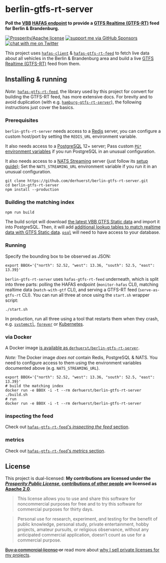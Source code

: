 # berlin-gtfs-rt-server

**Poll the [VBB](https://en.wikipedia.org/wiki/Verkehrsverbund_Berlin-Brandenburg) [HAFAS endpoint](https://github.com/public-transport/vbb-hafas) to provide a [GTFS Realtime (GTFS-RT)](https://gtfs.org/reference/realtime/v2/) feed for Berlin & Brandenburg.**

[![Prosperity/Apache license](https://img.shields.io/static/v1?label=license&message=Prosperity%2FApache&color=0997E8)](#license)
[![support me via GitHub Sponsors](https://img.shields.io/badge/support%20me-donate-fa7664.svg)](https://github.com/sponsors/derhuerst)
[![chat with me on Twitter](https://img.shields.io/badge/chat%20with%20me-on%20Twitter-1da1f2.svg)](https://twitter.com/derhuerst)

This project uses [`hafas-client`](https://github.com/public-transport/hafas-client) & [`hafas-gtfs-rt-feed`](https://github.com/derhuerst/hafas-gtfs-rt-feed) to fetch live data about all vehicles in the Berlin & Brandenburg area and build a live [GTFS Realtime (GTFS-RT)](https://developers.google.com/transit/gtfs-realtime/) feed from them.


## Installing & running

*Note*: [`hafas-gtfs-rt-feed`](https://github.com/derhuerst/hafas-gtfs-rt-feed), the library used by this project for convert for building the GTFS-RT feed, has more extensive docs. For brevity and to avoid duplication (with e.g. [`hamburg-gtfs-rt-server`](https://github.com/derhuerst/hamburg-gtfs-rt-server)), the following instructions just cover the basics.

### Prerequisites

`berlin-gtfs-rt-server` needs access to a [Redis](https://redis.io/) server, you can configure a custom host/port by setting the `REDIS_URL` environment variable.

It also needs access to a [PostgreSQL](https://www.postgresql.org) 12+ server; Pass custom [`PG*` environment variables](https://www.postgresql.org/docs/12/libpq-envars.html) if you run PostgreSQL in an unusual configuration.

It also needs access to a [NATS Streaming](https://docs.nats.io/nats-streaming-concepts/intro) server (just follow its [setup guide](https://docs.nats.io/nats-streaming-server/run)); Set the `NATS_STREAMING_URL` environment variable if you run it in an unusual configuration.

```shell
git clone https://github.com/derhuerst/berlin-gtfs-rt-server.git
cd berlin-gtfs-rt-server
npm install --production
```

### Building the matching index

```shell
npm run build
```

The build script will download [the latest VBB GTFS Static data](https://vbb-gtfs.jannisr.de/latest/) and import it into PostgreSQL. Then, it will add [additional lookup tables to match realtime data with GTFS Static data](https://github.com/derhuerst/match-gtfs-rt-to-gtfs). [`psql`](https://www.postgresql.org/docs/current/app-psql.html) will need to have access to your database.

### Running

Specify the bounding box to be observed as JSON:

```shell
export BBOX='{"north": 52.52, "west": 13.36, "south": 52.5, "east": 13.39}'
```

`berlin-gtfs-rt-server` uses `hafas-gtfs-rt-feed` underneath, which is split into three parts: polling the HAFAS endpoint (`monitor-hafas` CLI), matching realtime data (`match-with-gtf` CLI), and serving a GTFS-RT feed (`serve-as-gtfs-rt` CLI). You can run all three at once using the `start.sh` wrapper script:

```shell
./start.sh
```

In production, run all three using a tool that restarts them when they crash, e.g. [`systemctl`](https://www.digitalocean.com/community/tutorials/how-to-use-systemctl-to-manage-systemd-services-and-units), [`forever`](https://github.com/foreversd/forever#readme) or [Kubernetes](https://kubernetes.io).

### via Docker

A Docker image [is available as `derhuerst/berlin-gtfs-rt-server`](https://hub.docker.com/r/derhuerst/berlin-gtfs-rt-server).

*Note:* The Docker image *does not* contain Redis, PostgreSQL & NATS. You need to configure access to them using the environment variables documented above (e.g. `NATS_STREAMING_URL`).

```shell
export BBOX='{"north": 52.52, "west": 13.36, "south": 52.5, "east": 13.39}'
# build the matching index
docker run -e BBOX -i -t --rm derhuerst/berlin-gtfs-rt-server ./build.sh
# run
docker run -e BBOX -i -t --rm derhuerst/berlin-gtfs-rt-server
```

### inspecting the feed

Check out [`hafas-gtfs-rt-feed`'s *inspecting the feed* section](https://github.com/derhuerst/hafas-gtfs-rt-feed/blob/master/readme.md#inspecting-the-feed).

### metrics

Check out [`hafas-gtfs-rt-feed`'s *metrics* section](https://github.com/derhuerst/hafas-gtfs-rt-feed/blob/master/readme.md#metrics).


## License

This project is dual-licensed: **My contributions are licensed under the [*Prosperity Public License*](https://prosperitylicense.com), [contributions of other people](https://github.com/derhuerst/hafas-gtfs-rt-feed/graphs/contributors) are licensed as [Apache 2.0](https://apache.org/licenses/LICENSE-2.0)**.

> This license allows you to use and share this software for noncommercial purposes for free and to try this software for commercial purposes for thirty days.

> Personal use for research, experiment, and testing for the benefit of public knowledge, personal study, private entertainment, hobby projects, amateur pursuits, or religious observance, without any anticipated commercial application, doesn’t count as use for a commercial purpose.

~~[Buy a commercial license](https://licensezero.com/offers/todo) or~~ read more about [why I sell private licenses for my projects](https://gist.github.com/derhuerst/0ef31ee82b6300d2cafd03d10dd522f7).
